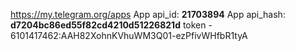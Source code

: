 https://my.telegram.org/apps
App api_id: **21703894**
App api_hash: **d7204bc86ed55f82cd4210d51226821d**
token - 6101417462:AAH82XohnKVhuWM3Q01-ezPfivWHfbR1tyA

